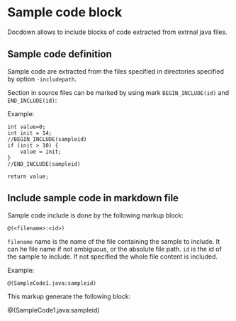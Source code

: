 # Sample code block

Docdown allows to include blocks of code extracted from extrnal java files.

## Sample code definition

Sample code are extracted from the files specified in directories specified by option `-includepath`.

Section in source files can be marked by using mark `BEGIN_INCLUDE(id)` and `END_INCLUDE(id)`:

Example:

```
int value=0;
int init = 14;
//BEGIN_INCLUDE(sampleid)
if (init > 10) {
    value = init;
}
//END_INCLUDE(sampleid)

return value;

```

## Include sample code in markdown file

Sample code include is done by the following markup block:

```
@(<filename>:<id>)
```

`filename` name is the name of the file containing the sample to include. It can he file name if not ambiguous, 
or the absolute file path. 
`id` is the id of the sample to include. If not specified the whole file content is included.


Example:

```
@(SampleCode1.java:sampleid)
```

This markup generate the following block:

@(SampleCode1.java:sampleid)
